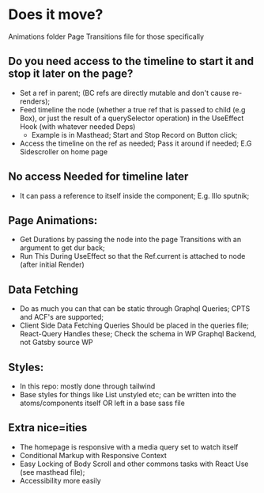 # Does it move?

Animations folder
Page Transitions file for those specifically

## Do you need access to the timeline to start it and stop it later on the page?

- Set a ref in parent; (BC refs are directly mutable and don't cause re-renders);
- Feed timeline the node (whether a true ref that is passed to child (e.g Box), or just the result of a querySelector operation) in the UseEffect Hook (with whatever needed Deps)
  - Example is in Masthead; Start and Stop Record on Button click;
- Access the timeline on the ref as needed; Pass it around if needed; E.G Sidescroller on home page

## No access Needed for timeline later

- It can pass a reference to itself inside the component; E.g. Illo sputnik;

## Page Animations:

- Get Durations by passing the node into the page Transitions with an argument to get dur back;
- Run This During UseEffect so that the Ref.current is attached to node (after initial Render)

## Data Fetching

- Do as much you can that can be static through Graphql Queries; CPTS and ACF's are supported;
- Client Side Data Fetching Queries Should be placed in the queries file; React-Query Handles these; Check the schema in WP Graphql Backend, not Gatsby source WP

## Styles:

- In this repo: mostly done through tailwind
- Base styles for things like List unstyled etc; can be written into the atoms/components itself OR left in a base sass file

## Extra nice=ities

- The homepage is responsive with a media query set to watch itself
- Conditional Markup with Responsive Context
- Easy Locking of Body Scroll and other commons tasks with React Use (see masthead file);
- Accessibility more easily
